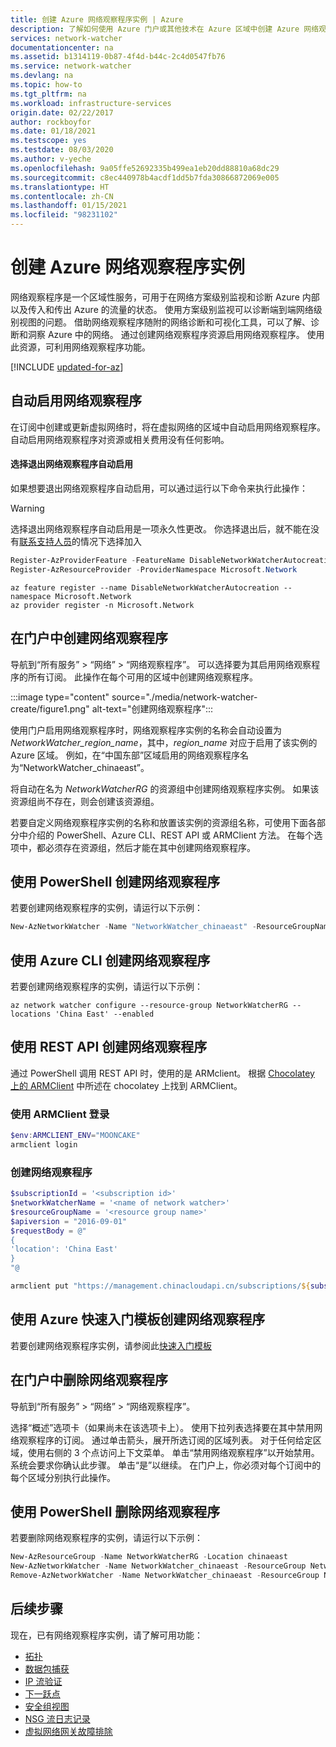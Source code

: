 ```yaml
---
title: 创建 Azure 网络观察程序实例 | Azure
description: 了解如何使用 Azure 门户或其他技术在 Azure 区域中创建 Azure 网络观察程序，以及如何删除网络监视程序。
services: network-watcher
documentationcenter: na
ms.assetid: b1314119-0b87-4f4d-b44c-2c4d0547fb76
ms.service: network-watcher
ms.devlang: na
ms.topic: how-to
ms.tgt_pltfrm: na
ms.workload: infrastructure-services
origin.date: 02/22/2017
author: rockboyfor
ms.date: 01/18/2021
ms.testscope: yes
ms.testdate: 08/03/2020
ms.author: v-yeche
ms.openlocfilehash: 9a05ffe52692335b499ea1eb20dd88810a68dc29
ms.sourcegitcommit: c8ec440978b4acdf1dd5b7fda30866872069e005
ms.translationtype: HT
ms.contentlocale: zh-CN
ms.lasthandoff: 01/15/2021
ms.locfileid: "98231102"
---
```

<!--Verify Successfully-->
<!--Only Valid on China East 2-->
# <a name="create-an-azure-network-watcher-instance"></a>创建 Azure 网络观察程序实例

网络观察程序是一个区域性服务，可用于在网络方案级别监视和诊断 Azure 内部以及传入和传出 Azure 的流量的状态。 使用方案级别监视可以诊断端到端网络级别视图的问题。 借助网络观察程序随附的网络诊断和可视化工具，可以了解、诊断和洞察 Azure 中的网络。 通过创建网络观察程序资源启用网络观察程序。 使用此资源，可利用网络观察程序功能。

[!INCLUDE [updated-for-az](../../includes/updated-for-az.md)]

## <a name="network-watcher-is-automatically-enabled"></a>自动启用网络观察程序
在订阅中创建或更新虚拟网络时，将在虚拟网络的区域中自动启用网络观察程序。 自动启用网络观察程序对资源或相关费用没有任何影响。

#### <a name="opt-out-of-network-watcher-automatic-enablement"></a>选择退出网络观察程序自动启用
如果想要退出网络观察程序自动启用，可以通过运行以下命令来执行此操作：

> [!WARNING]
> 选择退出网络观察程序自动启用是一项永久性更改。 你选择退出后，就不能在没有[联系支持人员](https://support.azure.cn/support/contact/)的情况下选择加入

```powershell
Register-AzProviderFeature -FeatureName DisableNetworkWatcherAutocreation -ProviderNamespace Microsoft.Network
Register-AzResourceProvider -ProviderNamespace Microsoft.Network
```

```azurecli
az feature register --name DisableNetworkWatcherAutocreation --namespace Microsoft.Network
az provider register -n Microsoft.Network
```

## <a name="create-a-network-watcher-in-the-portal"></a>在门户中创建网络观察程序

导航到“所有服务” > “网络” > “网络观察程序”。 可以选择要为其启用网络观察程序的所有订阅。 此操作在每个可用的区域中创建网络观察程序。

:::image type="content" source="./media/network-watcher-create/figure1.png" alt-text="创建网络观察程序":::

使用门户启用网络观察程序时，网络观察程序实例的名称会自动设置为 *NetworkWatcher_region_name*，其中，*region_name* 对应于启用了该实例的 Azure 区域。 例如，在“中国东部”区域启用的网络观察程序名为“NetworkWatcher_chinaeast”。

将自动在名为 *NetworkWatcherRG* 的资源组中创建网络观察程序实例。 如果该资源组尚不存在，则会创建该资源组。

若要自定义网络观察程序实例的名称和放置该实例的资源组名称，可使用下面各部分中介绍的 PowerShell、Azure CLI、REST API 或 ARMClient 方法。 在每个选项中，都必须存在资源组，然后才能在其中创建网络观察程序。  

## <a name="create-a-network-watcher-with-powershell"></a>使用 PowerShell 创建网络观察程序

若要创建网络观察程序的实例，请运行以下示例：

```powershell
New-AzNetworkWatcher -Name "NetworkWatcher_chinaeast" -ResourceGroupName "NetworkWatcherRG" -Location "China East"
```

## <a name="create-a-network-watcher-with-the-azure-cli"></a>使用 Azure CLI 创建网络观察程序

若要创建网络观察程序的实例，请运行以下示例：

```azurecli
az network watcher configure --resource-group NetworkWatcherRG --locations 'China East' --enabled
```

## <a name="create-a-network-watcher-with-the-rest-api"></a>使用 REST API 创建网络观察程序

通过 PowerShell 调用 REST API 时，使用的是 ARMclient。 根据 [Chocolatey 上的 ARMClient](https://chocolatey.org/packages/ARMClient) 中所述在 chocolatey 上找到 ARMClient。

### <a name="log-in-with-armclient"></a>使用 ARMClient 登录

```powerShell
$env:ARMCLIENT_ENV="MOONCAKE"
armclient login
```

### <a name="create-the-network-watcher"></a>创建网络观察程序

```powershell
$subscriptionId = '<subscription id>'
$networkWatcherName = '<name of network watcher>'
$resourceGroupName = '<resource group name>'
$apiversion = "2016-09-01"
$requestBody = @"
{
'location': 'China East'
}
"@

armclient put "https://management.chinacloudapi.cn/subscriptions/${subscriptionId}/resourceGroups/${resourceGroupName}/providers/Microsoft.Network/networkWatchers/${networkWatcherName}?api-version=${api-version}" $requestBody
```

## <a name="create-a-network-watcher-using-azure-quickstart-template"></a>使用 Azure 快速入门模板创建网络观察程序

若要创建网络观察程序实例，请参阅此[快速入门模板](https://github.com/Azure/azure-quickstart-templates/tree/master/101-networkwatcher-create/)

## <a name="delete-a-network-watcher-in-the-portal"></a>在门户中删除网络观察程序

导航到“所有服务” > “网络” > “网络观察程序”。

选择“概述”选项卡（如果尚未在该选项卡上）。 使用下拉列表选择要在其中禁用网络观察程序的订阅。
通过单击箭头，展开所选订阅的区域列表。 对于任何给定区域，使用右侧的 3 个点访问上下文菜单。
单击“禁用网络观察程序”以开始禁用。 系统会要求你确认此步骤。 单击“是”以继续。
在门户上，你必须对每个订阅中的每个区域分别执行此操作。

## <a name="delete-a-network-watcher-with-powershell"></a>使用 PowerShell 删除网络观察程序

若要删除网络观察程序的实例，请运行以下示例：

```powershell
New-AzResourceGroup -Name NetworkWatcherRG -Location chinaeast
New-AzNetworkWatcher -Name NetworkWatcher_chinaeast -ResourceGroup NetworkWatcherRG -Location chinaeast
Remove-AzNetworkWatcher -Name NetworkWatcher_chinaeast -ResourceGroup NetworkWatcherRG
```

## <a name="next-steps"></a>后续步骤

现在，已有网络观察程序实例，请了解可用功能：

* [拓扑](./view-network-topology.md)
* [数据包捕获](network-watcher-packet-capture-overview.md)
* [IP 流验证](network-watcher-ip-flow-verify-overview.md)
* [下一跃点](network-watcher-next-hop-overview.md)
* [安全组视图](network-watcher-security-group-view-overview.md)
* [NSG 流日志记录](network-watcher-nsg-flow-logging-overview.md)
* [虚拟网络网关故障排除](network-watcher-troubleshoot-overview.md)

<!-- Update_Description: update meta properties, wording update, update link -->